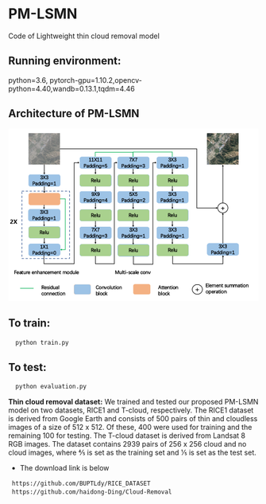 # PM-LSMN
Code of Lightweight thin cloud removal model

## Running environment:
python=3.6, pytorch-gpu=1.10.2,opencv-python=4.40,wandb=0.13.1,tqdm=4.46

## Architecture of PM-LSMN
<img src='./Architecture.png'  width=648>

## To train: 
```bash
  python train.py 
```

## To test: 
```bash
  python evaluation.py 
```

**Thin cloud removal dataset:** We trained and tested our proposed PM-LSMN model on two datasets, RICE1 and T-cloud, respectively. The RICE1 dataset is derived from Google Earth and consists of 500 pairs of thin and cloudless images of a size of 512 x 512. Of these, 400 were used for training and the remaining 100 for testing. The T-cloud dataset is derived from Landsat 8 RGB images. The dataset contains 2939 pairs of 256 x 256 cloud and no cloud images, where 4⁄5 is set as the training set and 1⁄5 is set as the test set.
- The download link is below
```bash
 https://github.com/BUPTLdy/RICE_DATASET
 https://github.com/haidong-Ding/Cloud-Removal 
